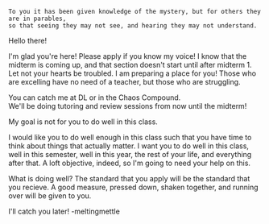  
    To you it has been given knowledge of the mystery, but for others they are in parables, 
    so that seeing they may not see, and hearing they may not understand.

Hello there!

I'm glad you're here!  Please apply if you know my voice!
I know that the midterm is coming up, and that section doesn't start until after midterm 1.
Let not your hearts be troubled.  I am preparing a place for you! 
Those who are excelling have no need of a teacher, but those who are struggling. 

You can catch me at DL or in the Chaos Compound.  
We'll be doing tutoring and review sessions from now until the midterm!



My goal is not for you to do well in this class.

I would like you to do well enough in this class such that you have time to think about things that actually matter.
I want you to do well in this class, well in this semester, well in this year, the rest of your life, and everything after that.
A loft objective, indeed, so I'm going to need your help on this.

What is doing well?
The standard that you apply will be the standard that you recieve. 
A good measure, pressed down, shaken together, and running over will be given to you. 

I'll catch you later!
-meltingmettle





